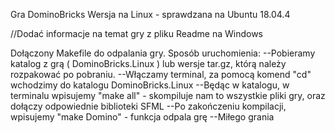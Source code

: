 Gra DominoBricks
Wersja na Linux - sprawdzana na Ubuntu 18.04.4

//Dodać informacje na temat gry z pliku Readme na Windows

Dołączony Makefile do odpalania gry. Sposób uruchomienia:
--Pobieramy katalog z grą ( DominoBricks.Linux ) lub wersje tar.gz, którą należy rozpakować po pobraniu.
--Włączamy terminal, za pomocą komend "cd" wchodzimy do katalogu  DominoBricks.Linux
--Będąc w katalogu, w terminalu wpisujemy "make all" - skompiluje nam to wszystkie pliki gry, oraz dołączy odpowiednie biblioteki SFML
--Po zakończeniu kompilacji, wpisujemy "make Domino" - funkcja odpala grę
--Miłego grania
